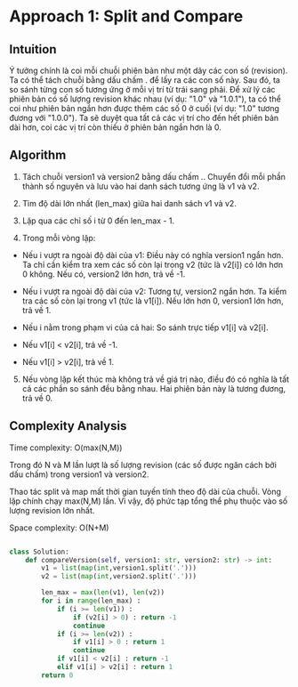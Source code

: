 # Approach 1: Split and Compare
## Intuition
Ý tưởng chính là coi mỗi chuỗi phiên bản như một dãy các con số (revision). Ta có thể tách chuỗi bằng dấu chấm . để lấy ra các con số này. Sau đó, ta so sánh từng con số tương ứng ở mỗi vị trí từ trái sang phải. Để xử lý các phiên bản có số lượng revision khác nhau (ví dụ: "1.0" và "1.0.1"), ta có thể coi như phiên bản ngắn hơn được thêm các số 0 ở cuối (ví dụ: "1.0" tương đương với "1.0.0"). Ta sẽ duyệt qua tất cả các vị trí cho đến hết phiên bản dài hơn, coi các vị trí còn thiếu ở phiên bản ngắn hơn là 0.

## Algorithm
1. Tách chuỗi version1 và version2 bằng dấu chấm .. Chuyển đổi mỗi phần thành số nguyên và lưu vào hai danh sách tương ứng là v1 và v2.

2. Tìm độ dài lớn nhất (len_max) giữa hai danh sách v1 và v2.

3. Lặp qua các chỉ số i từ 0 đến len_max - 1.

4. Trong mỗi vòng lặp:

- Nếu i vượt ra ngoài độ dài của v1: Điều này có nghĩa version1 ngắn hơn. Ta chỉ cần kiểm tra xem các số còn lại trong v2 (tức là v2[i]) có lớn hơn 0 không. Nếu có, version2 lớn hơn, trả về -1.

- Nếu i vượt ra ngoài độ dài của v2: Tương tự, version2 ngắn hơn. Ta kiểm tra các số còn lại trong v1 (tức là v1[i]). Nếu lớn hơn 0, version1 lớn hơn, trả về 1.

- Nếu i nằm trong phạm vi của cả hai: So sánh trực tiếp v1[i] và v2[i].

- Nếu v1[i] < v2[i], trả về -1.

- Nếu v1[i] > v2[i], trả về 1.

5. Nếu vòng lặp kết thúc mà không trả về giá trị nào, điều đó có nghĩa là tất cả các phần so sánh đều bằng nhau. Hai phiên bản này là tương đương, trả về 0.

## Complexity Analysis
Time complexity: O(max(N,M))

Trong đó N và M lần lượt là số lượng revision (các số được ngăn cách bởi dấu chấm) trong version1 và version2.

Thao tác split và map mất thời gian tuyến tính theo độ dài của chuỗi. Vòng lặp chính chạy 
max(N,M) lần. Vì vậy, độ phức tạp tổng thể phụ thuộc vào số lượng revision lớn nhất.

Space complexity: O(N+M)


```python

class Solution:
    def compareVersion(self, version1: str, version2: str) -> int:
        v1 = list(map(int,version1.split('.')))
        v2 = list(map(int,version2.split('.')))

        len_max = max(len(v1), len(v2))
        for i in range(len_max) :
            if (i >= len(v1)) : 
                if (v2[i] > 0) : return -1
                continue
            if (i >= len(v2)) :
                if v1[i] > 0 : return 1
                continue
            if v1[i] < v2[i] : return -1
            elif v1[i] > v2[i] : return 1
        return 0
```
